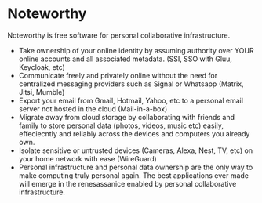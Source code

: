 # Noteworthy

Noteworthy is free software for personal collaborative infrastructure.

- Take ownership of your online identity by assuming authority over YOUR online accounts and all associated metadata. (SSI, SSO with Gluu, Keycloak, etc)
- Communicate freely and privately online without the need for centralized messaging providers such as Signal or Whatsapp (Matrix, Jitsi, Mumble)
- Export your email from Gmail, Hotmail, Yahoo, etc to a personal email server not hosted in the cloud (Mail-in-a-box)
- Migrate away from cloud storage by collaborating with friends and family to store personal data (photos, videos, music etc) easily, effeciecntly and reliably across the devices and computers you already own.
- Isolate sensitive or untrusted devices (Cameras, Alexa, Nest, TV, etc) on your home network with ease (WireGuard)
- Personal infrastructure and personal data ownership are the only way to make computing truly personal again. The best applications ever made will emerge in the renesassanice enabled by personal collaborative infrastructure.
